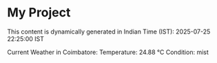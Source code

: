# My Project

This content is dynamically generated in Indian Time (IST): 2025-07-25 22:25:00 IST


Current Weather in Coimbatore:
Temperature: 24.88 °C
Condition: mist
